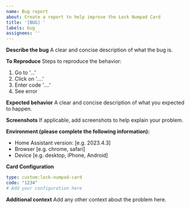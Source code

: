 ```yaml
---
name: Bug report
about: Create a report to help improve the Lock Numpad Card
title: '[BUG] '
labels: bug
assignees: ''
---
```


**Describe the bug**
A clear and concise description of what the bug is.

**To Reproduce**
Steps to reproduce the behavior:
1. Go to '...'
2. Click on '....'
3. Enter code '....'
4. See error

**Expected behavior**
A clear and concise description of what you expected to happen.

**Screenshots**
If applicable, add screenshots to help explain your problem.

**Environment (please complete the following information):**
 - Home Assistant version: [e.g. 2023.4.3]
 - Browser [e.g. chrome, safari]
 - Device [e.g. desktop, iPhone, Android]

**Card Configuration**
```yaml
type: custom:lock-numpad-card
code: "1234"
# Add your configuration here
```

**Additional context**
Add any other context about the problem here.
